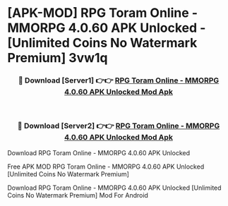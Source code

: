 # [APK-MOD] RPG Toram Online - MMORPG 4.0.60 APK Unlocked - [Unlimited Coins No Watermark Premium] 3vw1q



<div align="center">
<h3>🔴 Download [Server1] 👉👉 <a href="https://momento.my/?title=RPG_Toram_Online_-_MMORPG_4.0.60_APK_Unlocked">RPG Toram Online - MMORPG 4.0.60 APK Unlocked Mod Apk</a></h3><br>

<h3>🔴 Download [Server2] 👉👉 <a href="https://momento.my/?title=RPG_Toram_Online_-_MMORPG_4.0.60_APK_Unlocked">RPG Toram Online - MMORPG 4.0.60 APK Unlocked Mod Apk</a></h3>
</div>



Download RPG Toram Online - MMORPG 4.0.60 APK Unlocked 

Free APK MOD RPG Toram Online - MMORPG 4.0.60 APK Unlocked [Unlimited Coins No Watermark Premium]

Download RPG Toram Online - MMORPG 4.0.60 APK Unlocked [Unlimited Coins No Watermark Premium] Mod For Android

